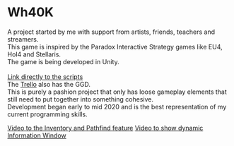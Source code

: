 # Wh40K

A project started by me with support from artists, friends, teachers and streamers.</br>
This game is inspired by the Paradox Interactive Strategy games like EU4, HoI4 and Stellaris.</br>
The game is being developed in Unity.</br>
</br>
[Link directly to the scripts](https://github.com/Shaw358/Wh40K/tree/master/Warhammer40K/Assets/Scripts)
</br>
The [Trello](https://trello.com/b/7ys0oSK0/segmentum-obscurus) also has the GGD.</br>
This is purely a pashion project that only has loose gameplay elements that still need to put together into something cohesive.</br>
Development began early to mid 2020 and is the best representation of my current programming skills.

[Video to the Inventory and Pathfind feature](https://youtu.be/OA1o1XV9wvg)
[Video to show dynamic Information Window](https://youtu.be/FyZayE3eGeg)
